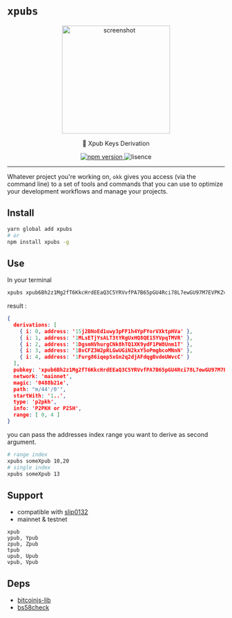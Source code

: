 # `xpubs`


<p align="center">
  <img width="250" alt="screenshot" src="https://user-images.githubusercontent.com/503577/96371360-ad2f7300-1161-11eb-983b-45ad3ba63fb8.jpg">
</p>
<p align="center">
  🔑 Xpub Keys Derivation
</p>
<p align="center">
  <a href="https://www.npmjs.com/package/">
    <img alt="npm version" src="https://img.shields.io/npm/v/xpubs">
  </a>
  <img alt="lisence" src="https://img.shields.io/npm/l/xpubs">
</p>

---

Whatever project you're working on, `okk` gives you access (via the command line) to a set of tools and commands that you can use to optimize your development workflows and manage your projects.


## Install
```bash
yarn global add xpubs
# or
npm install xpubs -g
```

## Use

In your terminal


```bash
xpubs xpub6Bh2z1Mg2fT6KkcHrdEEaQ3C5YRVvfPA7B65pGU4Rci78L7ewGU97M7EVPKZvRhSP86CtEtZsdDpLbJUy4VHpHFEhsvJmEzk8ZwidaZs4Wh
```

result :

```json
{
  derivations: [
    { i: 0, address: '15j2BNoEd1uwy3pFF1h4YpFYorVXktpHVa' },
    { i: 1, address: '1MLsETjYsALT3tYRgUxHQ8QE15YVpqTMVR' },
    { i: 2, address: '1DgsmNVhurgCNk8hTQ1XK9ydF1PW8Unm1T' },
    { i: 3, address: '1BvCFZ3W2pRLGwUGiN2kxY5oPmgbcoMNnN' },
    { i: 4, address: '1Furg86iqep5xGn2q2djAFdqgBvdeUWvcC' }
  ],
  pubkey: 'xpub6Bh2z1Mg2fT6KkcHrdEEaQ3C5YRVvfPA7B65pGU4Rci78L7ewGU97M7EVPKZvRhSP86CtEtZsdDpLbJUy4VHpHFEhsvJmEzk8ZwidaZs4Wh',
  network: 'mainnet',
  magic: '0488b21e',
  path: "m/44'/0'",
  startWith: '1..',
  type: 'p2pkh',
  info: 'P2PKH or P2SH',
  range: [ 0, 4 ]
}
```

you can pass the addresses index range you want to derive as second argument.

```bash
# range index
xpubs someXpub 10,20
# single index
xpubs someXpub 13
```


## Support

- compatible with [slip0132](https://github.com/satoshilabs/slips/blob/master/slip-0132.md)
- mainnet & testnet

```
xpub
ypub, Ypub
zpub, Zpub
tpub
upub, Upub
vpub, Vpub
```

## Deps

- [bitcoinjs-lib](https://github.com/bitcoinjs/bitcoinjs-lib)
- [bs58check](https://github.com/bitcoinjs/bs58check)


